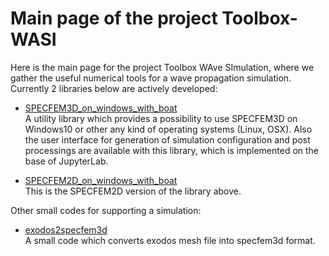 # Main page of the project Toolbox-WASI

Here is the main page for the project Toolbox WAve SImulation, where we gather the useful numerical tools for a wave propagation simulation.
Currently 2 libraries below are actively developed:  


- [SPECFEM3D_on_windows_with_boat](https://toolbox-wasi.github.io/SPECFEM3D_on_docker_with_boat/)  
A utility library which provides a possibility to use SPECFEM3D on Windows10 or other any kind of operating systems (Linux, OSX).
Also the user interface for generation of simulation configuration and post processings are available with this library, which is implemented on the base of JupyterLab.

- [SPECFEM2D_on_windows_with_boat](https://toolbox-wasi.github.io/SPECFEM2D_on_docker_with_boat/)  
This is the SPECFEM2D version of the library above.




Other small codes for supporting a simulation:  

- [exodos2specfem3d](https://mnagaso.github.io/exodos2specfem3d/)  
A small code which converts exodos mesh file into specfem3d format.
